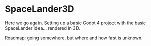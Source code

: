 # SpaceLander3D

Here we go again. Setting up a basic Godot 4 project with the basic SpaceLander idea... rendered in 3D.

Roadmap: going somewhere, but where and how fast is unknown.
